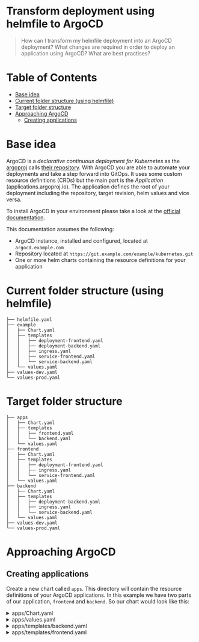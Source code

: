 # Transform deployment using helmfile to ArgoCD

> How can I transform my helmfile deployment into an ArgoCD deployment? What changes are required in order to deploy an application using ArgoCD? What are best practises?

# Table of Contents

- [Base idea](#base-idea)
- [Current folder structure (using helmfile)](#current-folder-structure-using-helmfile)
- [Target folder structure](#target-folder-structure)
- [Approaching ArgoCD](#approaching-argocd)
  - [Creating applications](#creating-applications)

# Base idea

ArgoCD is a *declarative continuous deployment for Kubernetes* as the [argoproj](https://github.com/argoproj) calls [their repository](https://github.com/argoproj/argo-cd). With ArgoCD you are able to automate your deployments and take a step forward into GitOps. It uses some custom resource definitions (CRDs) but the main part is the *Application* (applications.argoproj.io). The application defines the root of your deployment including the repository, target revision, helm values and vice versa.

To install ArgoCD in your environment please take a look at the [official documentation](https://argo-cd.readthedocs.io/en/stable/getting_started/).

This documentation assumes the following:
- ArgoCD instance, installed and configured, located at `argocd.example.com`
- Repository located at `https://git.example.com/example/kubernetes.git`
- One or more helm charts containing the resource definitions for your application

# Current folder structure (using helmfile)

```
├── helmfile.yaml
├── example
│   ├── Chart.yaml
│   ├── templates
│   │   ├── deployment-frontend.yaml
│   │   ├── deployment-backend.yaml
│   │   ├── ingress.yaml
│   │   ├── service-frontend.yaml
│   │   └── service-backend.yaml
│   └── values.yaml
├── values-dev.yaml
└── values-prod.yaml
```

# Target folder structure

```
├── apps
│   ├── Chart.yaml
│   ├── templates
│   │   ├── frontend.yaml
│   │   └── backend.yaml
│   └── values.yaml
├── frontend
│   ├── Chart.yaml
│   ├── templates
│   │   ├── deployment-frontend.yaml
│   │   ├── ingress.yaml
│   │   └── service-frontend.yaml
│   └── values.yaml
├── backend
│   ├── Chart.yaml
│   ├── templates
│   │   ├── deployment-backend.yaml
│   │   ├── ingress.yaml
│   │   └── service-backend.yaml
│   └── values.yaml
├── values-dev.yaml
└── values-prod.yaml
```

# Approaching ArgoCD

## Creating applications

Create a new chart called `apps`. This directory will contain the resource definitions of your ArgoCD applications.
In this example we have two parts of our application, `frontend` and `backend`. So our chart would look like this:

<details>
<summary>apps/Chart.yaml</summary>

```yml
apiVersion: v2
name: example
description: Example application with backend and frontend

version: 0.0.0
type: application
```

</details>

<details>
<summary>apps/values.yaml</summary>

```yml
spec:
  environment:
  project: example
  destination:
    server: https://kubernetes.default.svc
    # Replace this with the namespace where you application should be deployed in
    namespace: example
  source:
    # Replace the repoURL to point to your repository
    repoURL: https://git.example.com/example/kubernetes.git
    targetRevision: HEAD
```

</details>

<details>
<summary>apps/templates/backend.yaml</summary>

```yml
apiVersion: argoproj.io/v1alpha1
kind: Application
metadata:
  name: example-backend
  namespace: argocd
spec:
  destination:
    namespace: {{ .Values.spec.destination.namespace }}
    server: {{ .Values.spec.destination.server }}
  project: {{ .Values.spec.project }}
  source:
    path: backend
    repoURL: {{ .Values.spec.source.repoURL }}
    targetRevision: {{ .Values.spec.source.targetRevision }}
    helm:
      releaseName: example-backend
      valueFiles:
      - {{ printf "../values-%s.yaml" .Values.spec.environment }}
```

</details>

<details>
<summary>apps/templates/frontend.yaml</summary>

```yml
apiVersion: argoproj.io/v1alpha1
kind: Application
metadata:
  name: example-frontend
  namespace: argocd
spec:
  destination:
    namespace: {{ .Values.spec.destination.namespace }}
    server: {{ .Values.spec.destination.server }}
  project: {{ .Values.spec.project }}
  source:
    path: frontend
    repoURL: {{ .Values.spec.source.repoURL }}
    targetRevision: {{ .Values.spec.source.targetRevision }}
    helm:
      releaseName: example-frontend
      valueFiles:
      - {{ printf "../values-%s.yaml" .Values.spec.environment }}
```

</details>

